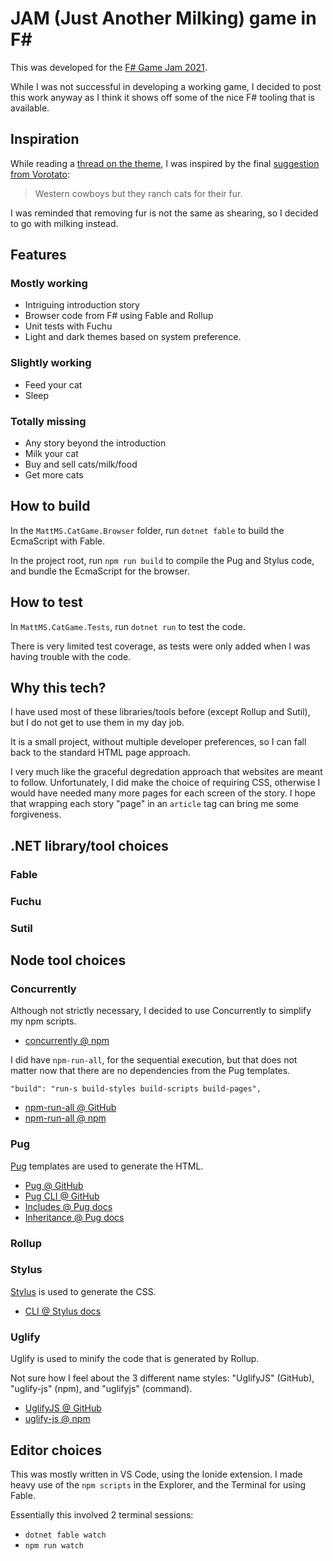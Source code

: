 # JAM (Just Another Milking) game in F#

This was developed for the [F# Game Jam 2021](https://itch.io/jam/fsharp-jam).

While I was not successful in developing a working game,
I decided to post this work anyway as I think it shows off some of the nice F# tooling that is available.

## Inspiration

While reading a [thread on the theme](https://itch.io/jam/fsharp-jam/topic/1543840/theme-alternate-history),
I was inspired by the final [suggestion from Vorotato](https://itch.io/post/4116094):

> Western cowboys but they ranch cats for their fur.

I was reminded that removing fur is not the same as shearing, so I decided to go with milking instead.

## Features

### Mostly working

- Intriguing introduction story
- Browser code from F# using Fable and Rollup
- Unit tests with Fuchu
- Light and dark themes based on system preference.

### Slightly working

- Feed your cat
- Sleep

### Totally missing

- Any story beyond the introduction
- Milk your cat
- Buy and sell cats/milk/food
- Get more cats

## How to build

In the `MattMS.CatGame.Browser` folder, run `dotnet fable` to build the EcmaScript with Fable.

In the project root, run `npm run build` to compile the Pug and Stylus code, and bundle the EcmaScript for the browser.

## How to test

In `MattMS.CatGame.Tests`, run `dotnet run` to test the code.

There is very limited test coverage, as tests were only added when I was having trouble with the code.

## Why this tech?

I have used most of these libraries/tools before (except Rollup and Sutil), but I do not get to use them in my day job.

It is a small project, without multiple developer preferences, so I can fall back to the standard HTML page approach.

I very much like the graceful degredation approach that websites are meant to follow.
Unfortunately, I did make the choice of requiring CSS, otherwise I would have needed many more pages for each screen of the story.
I hope that wrapping each story "page" in an `article` tag can bring me some forgiveness.

## .NET library/tool choices

### Fable

### Fuchu

### Sutil

## Node tool choices

### Concurrently

Although not strictly necessary, I decided to use Concurrently to simplify my npm scripts.

- [concurrently @ npm](https://www.npmjs.com/package/concurrently)

I did have `npm-run-all`, for the sequential execution, but that does not matter now that there are no dependencies from the Pug templates.

```
"build": "run-s build-styles build-scripts build-pages",
```

- [npm-run-all @ GitHub](https://github.com/mysticatea/npm-run-all)
- [npm-run-all @ npm](https://www.npmjs.com/package/npm-run-all)

### Pug

[Pug](https://pugjs.org/) templates are used to generate the HTML.

- [Pug @ GitHub](https://github.com/pugjs/pug)
- [Pug CLI @ GitHub](https://github.com/pugjs/pug-cli)
- [Includes @ Pug docs](https://pugjs.org/language/includes.html)
- [Inheritance @ Pug docs](https://pugjs.org/language/inheritance.html)

### Rollup

### Stylus

[Stylus](https://stylus-lang.com/) is used to generate the CSS.

- [CLI @ Stylus docs](https://stylus-lang.com/docs/executable.html)

### Uglify

Uglify is used to minify the code that is generated by Rollup.

Not sure how I feel about the 3 different name styles: "UglifyJS" (GitHub), "uglify-js" (npm), and "uglifyjs" (command).

- [UglifyJS @ GitHub](https://github.com/mishoo/UglifyJS)
- [uglify-js @ npm](https://www.npmjs.com/package/uglify-js)

## Editor choices

This was mostly written in VS Code, using the Ionide extension.
I made heavy use of the `npm scripts` in the Explorer, and the Terminal for using Fable.

Essentially this involved 2 terminal sessions:

- `dotnet fable watch`
- `npm run watch`
